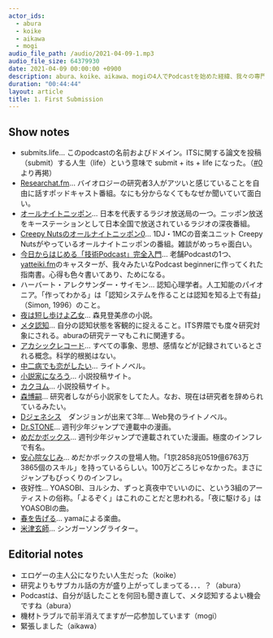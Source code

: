 ```yaml
---
actor_ids:
  - abura
  - koike
  - aikawa
  - mogi
audio_file_path: /audio/2021-04-09-1.mp3
audio_file_size: 64379930
date: 2021-04-09 00:00:00 +0900
description: abura、koike、aikawa、mogiの4人でPodcastを始めた経緯、我々の専門（ITS）、研究者と中二病、娯楽（マンガ・ラノベ・アニメ・音楽）の情報量、エロゲーの主人公目線について語りました。
duration: "00:44:44"
layout: article
title: 1. First Submission
---
```

## Show notes
- submits.life... このpodcastの名前およびドメイン。ITSに関する論文を投稿（submit）する人生（life）という意味で submit + its + life になった。（[#0](https://submits.life/episode/0)より再掲）
- [Researchat.fm](https://researchat.fm/)... バイオロジーの研究者3人がアツいと感じていることを自由に話すポッドキャスト番組。なにも分からなくてもなぜか聞いていて面白い。
- [オールナイトニッポン](https://www.allnightnippon.com/)... 日本を代表するラジオ放送局の一つ。ニッポン放送をキーステーションとして日本全国で放送されているラジオの深夜番組。
- [Creepy Nutsのオールナイトニッポン0](https://www.allnightnippon.com/creepynuts/)... 1DJ・1MCの音楽ユニット Creepy Nutsがやっているオールナイトニッポンの番組。雑談がめっちゃ面白い。
- [今日からはじめる「技術Podcast」完全入門](https://www.amazon.co.jp/dp/4844398466/)... 老舗Podcastの1つ、[yatteiki.fm](https://yatteiki.fm/)のキャスターが、我々みたいなPodcast beginnerに作ってくれた指南書。心得も色々書いてあり、ためになる。
- ハーバート・アレクサンダー・サイモン... 認知心理学者。人工知能のパイオニア。「作ってわかる」は「認知システムを作ることは認知を知る上で有益」（Simon, 1996）のこと。
- [夜は短し歩けよ乙女](https://promo.kadokawa.co.jp/feature/yoruhamijikashi/)... 森見登美彦の小説。
- [メタ認知](https://ja.wikipedia.org/wiki/%E3%83%A1%E3%82%BF%E8%AA%8D%E7%9F%A5)... 自分の認知状態を客観的に捉えること。ITS界隈でも度々研究対象にされる。aburaの研究テーマもこれに関連する。
- [アカシックレコード](https://ja.wikipedia.org/wiki/%E3%82%A2%E3%82%AB%E3%82%B7%E3%83%83%E3%82%AF%E3%83%AC%E3%82%B3%E3%83%BC%E3%83%89)... すべての事象、思想、感情などが記録されているとされる概念。科学的根拠はない。
- [中二病でも恋がしたい](http://www.kyotoanimation.co.jp/books/chuunibyo/)... ライトノベル。
- [小説家になろう](http://syosetu.com/)... 小説投稿サイト。
- [カクヨム](https://kakuyomu.jp/)... 小説投稿サイト。
- [森博嗣](https://ja.wikipedia.org/wiki/%E6%A3%AE%E5%8D%9A%E5%97%A3)... 研究者しながら小説家をしてた人。なお、現在は研究者を辞められているみたい。
- [Dジェネシス](https://ncode.syosetu.com/n7945fn/)　ダンジョンが出来て3年... Web発のライトノベル。
- [Dr.STONE](https://www.shonenjump.com/j/rensai/drstone.html)... 週刊少年ジャンプで連載中の漫画。
- [めだかボックス](https://ja.wikipedia.org/wiki/%E3%82%81%E3%81%A0%E3%81%8B%E3%83%9C%E3%83%83%E3%82%AF%E3%82%B9)... 週刊少年ジャンプで連載されていた漫画。極度のインフレで有名。
- [安心院なじみ](https://ja.wikipedia.org/wiki/%E3%82%81%E3%81%A0%E3%81%8B%E3%83%9C%E3%83%83%E3%82%AF%E3%82%B9%E3%81%AE%E7%99%BB%E5%A0%B4%E4%BA%BA%E7%89%A9#%E5%AE%89%E5%BF%83%E9%99%A2%E3%81%AA%E3%81%98%E3%81%BF)... めだかボックスの登場人物。「1京2858兆0519億6763万3865個のスキル」を持っているらしい。100万どころじゃなかった。まさにジャンプもびっくりのインフレ。
- 夜好性... YOASOBI、ヨルシカ、ずっと真夜中でいいのに、という3組のアーティストの俗称。「よるぞく」はこれのことだと思われる。「夜に駆ける」はYOASOBIの曲。
- [春を告げる](https://www.youtube.com/watch?v=DC6JppqHkaM)... yamaによる楽曲。
- [米津玄師](https://reissuerecords.net/)... シンガーソングライター。


## Editorial notes
- エロゲーの主人公になりたい人生だった（koike）
- 研究よりもサブカル話の方が盛り上がってしまってる．．．？（abura）
- Podcastは、自分が話したことを何回も聞き直して、メタ認知するよい機会ですね（abura）
- 機材トラブルで前半消えてますが一応参加しています（mogi）
- 緊張しました（aikawa）
